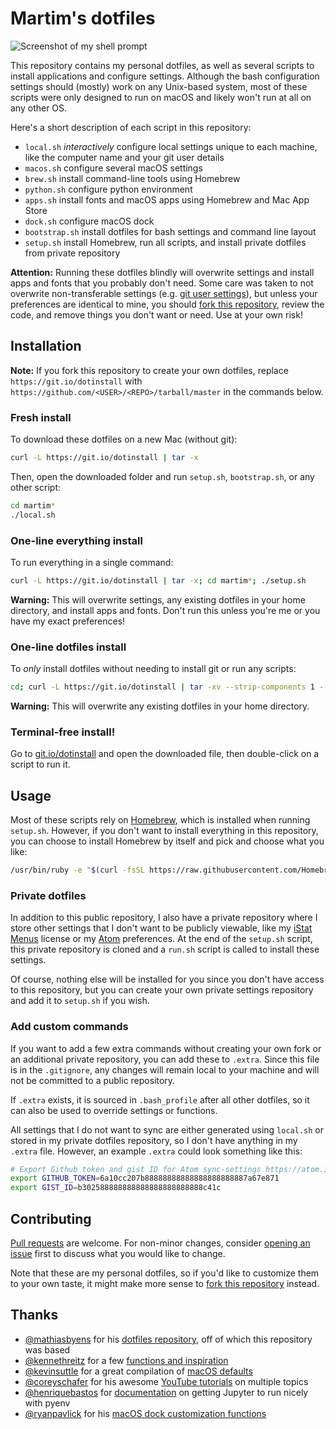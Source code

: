 # Martim's dotfiles

![Screenshot of my shell prompt](https://i.imgur.com/3AroNRu.png)

This repository contains my personal dotfiles, as well as several scripts to install applications and configure settings. Although the bash configuration settings should (mostly) work on any Unix-based system, most of these scripts were only designed to run on macOS and likely won't run at all on any other OS.

Here's a short description of each script in this repository:

* `local.sh` *interactively* configure local settings unique to each machine, like the computer name and your git user details
* `macos.sh` configure several macOS settings
* `brew.sh` install command-line tools using Homebrew
* `python.sh` configure python environment
* `apps.sh` install fonts and macOS apps using Homebrew and Mac App Store
* `dock.sh` configure macOS dock
* `bootstrap.sh` install dotfiles for bash settings and command line layout
* `setup.sh` install Homebrew, run all scripts, and install private dotfiles from private repository

**Attention:** Running these dotfiles blindly will overwrite settings and install apps and fonts that you probably don't need. Some care was taken to not overwrite non-transferable settings (e.g. [git user settings](https://github.com/martimlobao/dotfiles/blob/master/local.sh)), but unless your preferences are identical to mine, you should [fork this repository](https://github.com/martimlobao/dotfiles/fork), review the code, and remove things you don't want or need. Use at your own risk!

## Installation

**Note:** If you fork this repository to create your own dotfiles, replace `https://git.io/dotinstall` with `https://github.com/<USER>/<REPO>/tarball/master` in the commands below.

### Fresh install

To download these dotfiles on a new Mac (without git):

```bash
curl -L https://git.io/dotinstall | tar -x
```

Then, open the downloaded folder and run `setup.sh`, `bootstrap.sh`, or any other script:

```bash
cd martim*
./local.sh
```

### One-line everything install
To run everything in a single command:

```bash
curl -L https://git.io/dotinstall | tar -x; cd martim*; ./setup.sh
```
**Warning:** This will overwrite settings, any existing dotfiles in your home directory, and install apps and fonts. Don't run this unless you're me or you have my exact preferences!

### One-line dotfiles install
To *only* install dotfiles without needing to install git or run any scripts:

```bash
cd; curl -L https://git.io/dotinstall | tar -xv --strip-components 1 --exclude={*.sh,*.md}
```

**Warning:** This will overwrite any existing dotfiles in your home directory.

### Terminal-free install!
Go to [git.io/dotinstall](https://git.io/dotinstall) and open the downloaded file, then double-click on a script to run it.

## Usage

Most of these scripts rely on [Homebrew](https://brew.sh/), which is installed when running `setup.sh`. However, if you don't want to install everything in this repository, you can choose to install Homebrew by itself and pick and choose what you like:

```bash
/usr/bin/ruby -e "$(curl -fsSL https://raw.githubusercontent.com/Homebrew/install/master/install)"
```

### Private dotfiles
In addition to this public repository, I also have a private repository where I store other settings that I don't want to be publicly viewable, like my [iStat Menus](https://bjango.com/mac/istatmenus/) license or my [Atom](https://atom.io/) preferences. At the end of the `setup.sh` script, this private repository is cloned and a `run.sh` script is called to install these settings.

Of course, nothing else will be installed for you since you don't have access to this repository, but you can create your own private settings repository and add it to `setup.sh` if you wish.

### Add custom commands

If you want to add a few extra commands without creating your own fork or an additional private repository, you can add these to `.extra`. Since this file is in the `.gitignore`, any changes will remain local to your machine and will not be committed to a public repository.

If `.extra` exists, it is sourced in `.bash_profile` after all other dotfiles, so it can also be used to override settings or functions.

All settings that I do not want to sync are either generated using `local.sh` or stored in my private dotfiles repository, so I don't have anything in my `.extra` file. However, an example `.extra` could look something like this:

```bash
# Export Github token and gist ID for Atom sync-settings https://atom.io/packages/sync-settings
export GITHUB_TOKEN=6a10cc207b88888888888888888888887a67e871
export GIST_ID=b302588888888888888888888888c41c
```

## Contributing
[Pull requests](https://github.com/martimlobao/dotfiles/pulls) are welcome. For non-minor changes, consider [opening an issue](https://github.com/martimlobao/dotfiles/issues) first to discuss what you would like to change.

Note that these are my personal dotfiles, so if you'd like to customize them to your own taste, it might make more sense to [fork this repository](https://github.com/martimlobao/dotfiles/fork) instead.

## Thanks

* [@mathiasbyens](https://mathiasbynens.be/) for his [dotfiles repository](https://github.com/mathiasbynens/dotfiles), off of which this repository was based
* [@kennethreitz](https://www.kennethreitz.org/) for a few [functions and inspiration](https://github.com/kennethreitz/dotfiles)
* [@kevinsuttle](https://kevinsuttle.com/) for a great compilation of [macOS defaults](https://github.com/kevinSuttle/macOS-Defaults)
* [@coreyschafer](https://coreyms.com/) for his awesome [YouTube tutorials](https://www.youtube.com/user/schafer5) on multiple topics
* [@henriquebastos](https://henriquebastos.net/) for [documentation](https://medium.com/@henriquebastos/the-definitive-guide-to-setup-my-python-workspace-628d68552e14) on getting Jupyter to run nicely with pyenv
* [@ryanpavlick](https://github.com/rpavlick) for his [macOS dock customization functions](https://github.com/rpavlick/add_to_dock)
